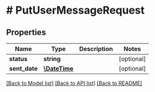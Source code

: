 # # PutUserMessageRequest

## Properties

Name | Type | Description | Notes
------------ | ------------- | ------------- | -------------
**status** | **string** |  | [optional]
**sent_date** | [**\DateTime**](\DateTime.md) |  | [optional]

[[Back to Model list]](../../README.md#models) [[Back to API list]](../../README.md#endpoints) [[Back to README]](../../README.md)
